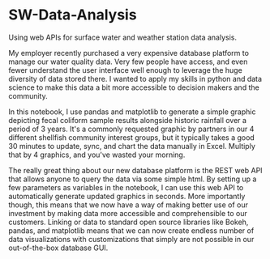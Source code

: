 # SW-Data-Analysis
Using web APIs for surface water and weather station data analysis.

My employer recently purchased a very expensive database platform to manage our water quality data. Very few people have access, 
and even fewer understand the user interface well enough to leverage the huge diversity of data stored there. I wanted to apply
my skills in python and data science to make this data a bit more accessible to decision makers and the community. 

In this notebook, I use pandas and matplotlib to generate a simple graphic depicting fecal coliform sample results alongside historic
rainfall over a period of 3 years. It's a commonly requested graphic by partners in our 4 different shellfish community interest 
groups, but it typically takes a good 30 minutes to update, sync, and chart the data manually in Excel. Multiply that by 4 graphics, 
and you've wasted your morning.

The really great thing about our new database platform is the REST web API that allows anyone to query the data via some simple html.
By setting up a few parameters as variables in the notebook, I can use this web API to automatically generate updated graphics in seconds.
More importantly though, this means that we now have a way of making better use of our investment by making data more accessible and 
comprehensible to our customers. Linking or data to standard open source libraries like Bokeh, pandas, and matplotlib means that we can now create endless number of data visualizations with customizations that simply are not possible in our out-of-the-box database GUI.
